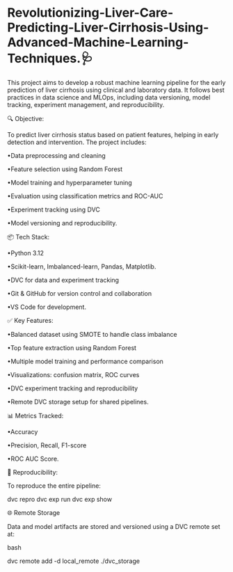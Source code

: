 # Revolutionizing-Liver-Care-Predicting-Liver-Cirrhosis-Using-Advanced-Machine-Learning-Techniques.🩺

This project aims to develop a robust machine learning pipeline for the early prediction of liver cirrhosis using clinical and laboratory data. It follows best practices in data science and MLOps, including data versioning, model tracking, experiment management, and reproducibility.

🔍 Objective:

To predict liver cirrhosis status based on patient features, helping in early detection and intervention. The project includes:

•Data preprocessing and cleaning

•Feature selection using Random Forest

•Model training and hyperparameter tuning

•Evaluation using classification metrics and ROC-AUC

•Experiment tracking using DVC

•Model versioning and reproducibility.


📦 Tech Stack:

•Python 3.12

•Scikit-learn, Imbalanced-learn, Pandas, Matplotlib.

•DVC for data and experiment tracking

•Git & GitHub for version control and collaboration

•VS Code for development.

✅ Key Features:

•Balanced dataset using SMOTE to handle class imbalance

•Top feature extraction using Random Forest

•Multiple model training and performance comparison

•Visualizations: confusion matrix, ROC curves

•DVC experiment tracking and reproducibility

•Remote DVC storage setup for shared pipelines.


📊 Metrics Tracked:

•Accuracy

•Precision, Recall, F1-score

•ROC AUC Score.


🔁 Reproducibility:

To reproduce the entire pipeline:

dvc repro
dvc exp run
dvc exp show


🌐 Remote Storage

Data and model artifacts are stored and versioned using a DVC remote set at:

bash

dvc remote add -d local_remote ./dvc_storage

